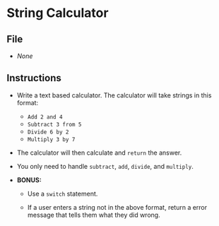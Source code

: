 # String Calculator

## File

* *None*

## Instructions

* Write a text based calculator. The calculator will take strings in this format:

  * `Add 2 and 4`
  * `Subtract 3 from 5`
  * `Divide 6 by 2`
  * `Multiply 3 by 7`

* The calculator will then calculate and `return` the answer.

* You only need to handle `subtract`, `add`, `divide`, and `multiply`.

* **BONUS:**

  * Use a `switch` statement.

  * If a user enters a string not in the above format, return a error message that tells them what they did wrong.
